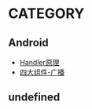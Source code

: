 # CATEGORY

## Android

- [Handler原理](articles/Android/Handler原理/main.md)
- [四大组件-广播](articles/Android/四大组件-广播/main.md)

## undefined

